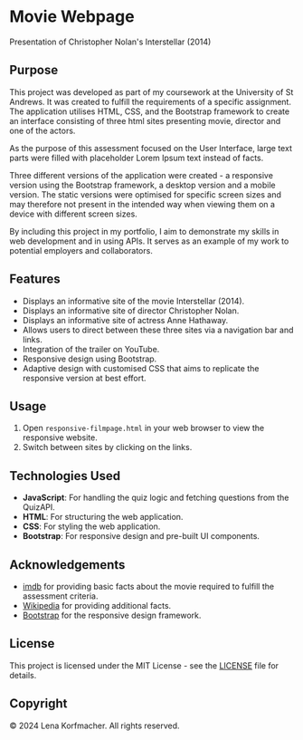 # Movie Webpage

Presentation of Christopher Nolan's Interstellar (2014)

## Purpose

This project was developed as part of my coursework at the University of St Andrews. It was created to fulfill the requirements of a specific assignment. 
The application utilises HTML, CSS, and the Bootstrap framework to create an interface consisting of three html sites presenting movie, director and one of the actors.

As the purpose of this assessment focused on the User Interface, large text parts were filled with placeholder Lorem Ipsum text instead of facts.

Three different versions of the application were created - a responsive version using the Bootstrap framework, a desktop version and a mobile version. 
The static versions were optimised for specific screen sizes and may therefore not present in the intended way when viewing them on a device with different screen sizes.

By including this project in my portfolio, I aim to demonstrate my skills in web development and in using APIs. It serves as an example of my work to potential employers and collaborators.


## Features

- Displays an informative site of the movie Interstellar (2014).
- Displays an informative site of director Christopher Nolan.
- Displays an informative site of actress Anne Hathaway.
- Allows users to direct between these three sites via a navigation bar and links.
- Integration of the trailer on YouTube.
- Responsive design using Bootstrap.
- Adaptive design with customised CSS that aims to replicate the responsive version at best effort.

## Usage

1. Open `responsive-filmpage.html` in your web browser to view the responsive website.
2. Switch between sites by clicking on the links.

## Technologies Used

- **JavaScript**: For handling the quiz logic and fetching questions from the QuizAPI.
- **HTML**: For structuring the web application.
- **CSS**: For styling the web application.
- **Bootstrap**: For responsive design and pre-built UI components.

## Acknowledgements

- [imdb](https://www.imdb.com/title/tt0816692/) for providing basic facts about the movie required to fulfill the assessment criteria.
- [Wikipedia](https://en.wikipedia.org/wiki/Anne_Hathaway) for providing additional facts.
- [Bootstrap](https://getbootstrap.com/) for the responsive design framework.

## License

This project is licensed under the MIT License - see the [LICENSE](LICENSE) file for details.

## Copyright

© 2024 Lena Korfmacher. All rights reserved.
